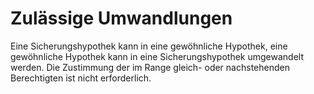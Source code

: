 # Zulässige Umwandlungen

Eine Sicherungshypothek kann in eine gewöhnliche Hypothek, eine gewöhnliche Hypothek kann in eine Sicherungshypothek umgewandelt werden. Die Zustimmung der im Range gleich- oder nachstehenden Berechtigten ist nicht erforderlich.